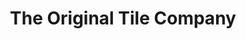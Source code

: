 ---
title: "The Original Tile Company"
url: /edinburgh/the-original-tile-company-comely-bank-road/
shop: tiles
---